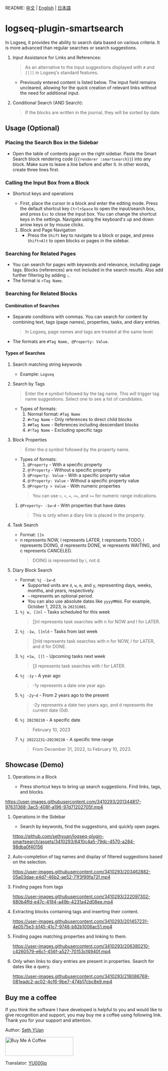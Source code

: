 README: [中文](https://github.com/sethyuan/logseq-plugin-smartsearch) | [English](https://github.com/sethyuan/logseq-plugin-smartsearch/blob/master/README.en.md) | [日本語](https://github.com/sethyuan/logseq-plugin-smartsearch/blob/master/README.ja.md)

# logseq-plugin-smartsearch

In Logseq, it provides the ability to search data based on various criteria. It is more advanced than regular searches or search suggestions.

1. Input Assistance for Links and References:
   > As an alternative to the input suggestions displayed with `#` and `[[]]` in Logseq's standard features.
   - Previously entered content is listed below. The input field remains uncleared, allowing for the quick creation of relevant links without the need for additional input.

2. Conditional Search (AND Search):
   > If the blocks are written in the journal, they will be sorted by date.

## Usage (Optional)

### Placing the Search Box in the Sidebar

- Open the table of contents page on the right sidebar. Paste the Smart Search block rendering code (`{{renderer :smartsearch}}`) into any block. Make sure to leave a line before and after it. In other words, create three lines first.

### Calling the Input Box from a Block

- Shortcut keys and operations
  - First, place the cursor in a block and enter the editing mode. Press the default shortcut key `Ctrl+Space` to open the input/search box, and press `Esc` to close the input box. You can change the shortcut keys in the settings. Navigate using the keyboard's up and down arrow keys or by mouse clicks.

  1. Block and Page Navigation
     - Press the `Shift` key to navigate to a block or page, and press `Shift+Alt` to open blocks or pages in the sidebar.

### Searching for Related Pages

   - You can search for pages with keywords and relevance, including page tags. Blocks (references) are not included in the search results. Also add further filtering by adding `;`.
   - The format is `>Tag Name`.

### Searching for Related Blocks

#### Combination of Searches

- Separate conditions with commas. You can search for content by combining text, tags (page names), properties, tasks, and diary entries.
   > In Logseq, page names and tags are treated at the same level.
- The formats are `#Tag Name, @Property: Value`.

#### Types of Searches

1. Search matching string keywords
   - Example: `Logseq`

1. Search by Tags
   > Enter the `#` symbol followed by the tag name. This will trigger tag name suggestions. Select one to see a list of candidates.
   - Types of formats:
      1. Normal format: `#Tag Name`
      1. `#>Tag Name` - Only references to direct child blocks
      1. `##Tag Name` - References including descendant blocks
      1. `#!Tag Name` - Excluding specific tags

1. Block Properties
   > Enter the `@` symbol followed by the property name.
   - Types of formats:
      1. `@Property` - With a specific property
      1. `@!Property` - Without a specific property
      1. `@Property: Value` - With a specific property value
      1. `@!Property: Value` - Without a specific property value
      1. `@Property > Value` - With numeric properties
      > You can use `>`, `<`, `=`, `<=`, and `>=` for numeric range indications.

   1. `@Property~ -1w~d` - With properties that have dates
      > This is only when a diary link is placed in the property.

1. Task Search
   - Format: `[]n`
   - n represents NOW, l represents LATER, t represents TODO, i represents DOING, d represents DONE, w represents WAITING, and c represents CANCELED.
      > DOING is represented by i, not d.

1. Diary Block Search
   - Format: `%j -1w~d`
      - Supported units are `d`, `w`, `m`, and `y`, representing days, weeks, months, and years, respectively.
      - `~` represents an optional period.
      - You can also use absolute dates like `yyyyMMdd`. For example, October 1, 2023, is `20231001`.
   1. `%j w, []nl` - Tasks scheduled for this week
      > []nl represents task searches with n for NOW and l for LATER.
   1. `%j -1w, []nld` - Tasks from last week
      > []nld represents task searches with n for NOW, l for LATER, and d for DONE.
   1. `%j +1w, []l` - Upcoming tasks next week
      > []l represents task searches with l for LATER.
   1. `%j -1y` - A year ago
      > -1y represents a date one year ago.
   1. `%j -2y~d` - From 2 years ago to the present
      > -2y represents a date two years ago, and d represents the current date (0d).
   1. `%j 20230210` - A specific date
      > February 10, 2023
   1. `%j 20221231~20230210` - A specific time range
      > From December 31, 2022, to February 10, 2023.

## Showcase (Demo)

1. Operations in a Block

   - Press shortcut keys to bring up search suggestions. Find links, tags, and blocks.

https://user-images.githubusercontent.com/3410293/201344817-97631368-3ac5-408f-a196-97d71202705f.mp4

1. Operations in the Sidebar

   - Search by keywords, find the suggestions, and quickly open pages.

   https://github.com/sethyuan/logseq-plugin-smartsearch/assets/3410293/6410c4a5-79dc-4570-a284-98dba0f40156

1. Auto-completion of tag names and display of filtered suggestions based on the selection.

   https://user-images.githubusercontent.com/3410293/203462882-05a03dae-e4d7-46b2-ae52-71f3f99fa72f.mp4

1. Finding pages from tags

   https://user-images.githubusercontent.com/3410293/222097302-680b4ffd-e47c-4194-a49b-4231a42d08ee.mp4

1. Extracting blocks containing tags and inserting their content.

   https://user-images.githubusercontent.com/3410293/201457231-4e0575e3-b145-41c7-9748-b82b1006ac51.mp4

1. Finding pages matching properties and linking to them.

   https://user-images.githubusercontent.com/3410293/206380210-c4260579-e6c1-456f-a527-70153cf4940f.mp4

1. Only when links to diary entries are present in properties. Search for dates like a query.

   https://user-images.githubusercontent.com/3410293/218086769-081eadc2-ac02-4cf6-9be7-474b17cbc8e9.mp4

## Buy me a coffee

If you think the software I have developed is helpful to you and would like to give recognition and support, you may buy me a coffee using following link. Thank you for your support and attention.

Author: [Seth YUan](https://github.com/sethyuan)

<a href="https://www.buymeacoffee.com/sethyuan" target="_blank"><img src="https://cdn.buymeacoffee.com/buttons/v2/default-blue.png" alt="Buy Me A Coffee" style="height: 60px !important;width: 217px !important;" ></a>

Translator: [YU000jp](https://github.com/YU000jp)
